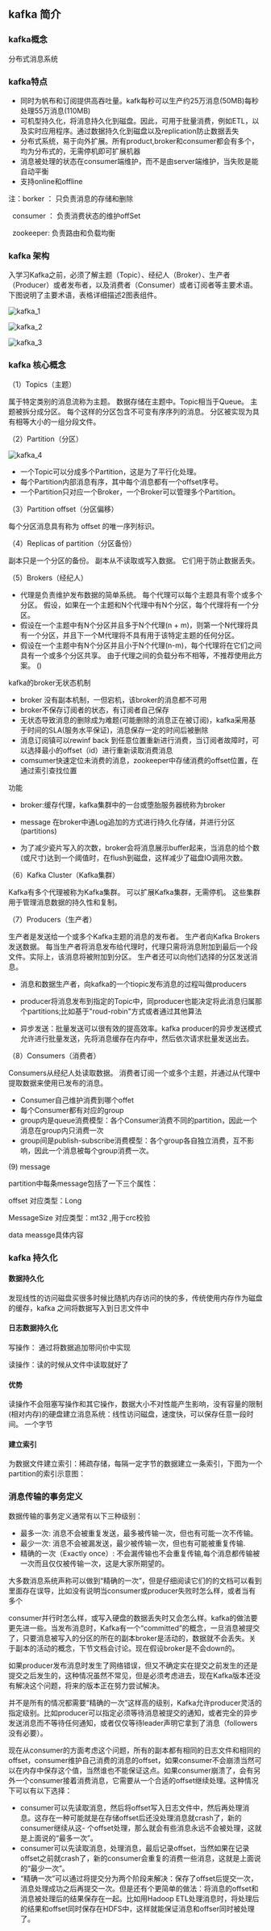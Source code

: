 ##  kafka 简介
### kafka概念

分布式消息系统

### kafka特点
- 同时为帆布和订阅提供高吞吐量。kafk每秒可以生产约25万消息(50MB)每秒处理55万消息(110MB)
- 可机型持久化，将消息持久化到磁盘。因此，可用于批量消费，例如ETL，以及实时应用程序。通过数据持久化到磁盘以及replication防止数据丢失
- 分布式系统，易于向外扩展。所有product,broker和consumer都会有多个，均为分布式的，无需停机即可扩展机器
- 消息被处理的状态在consumer端维护，而不是由server端维护，当失败是能自动平衡
- 支持online和offline

注：borker ： 只负责消息的存储和删除

   consumer ： 负责消费状态的维护offSet
   
   zookeeper: 负责路由和负载均衡
   
### kafka 架构
入学习Kafka之前，必须了解主题（Topic）、经纪人（Broker）、生产者（Producer）或者发布者，以及消费者（Consumer）或者订阅者等主要术语。 下图说明了主要术语，表格详细描述2图表组件。

![kafka_1](https://github.com/yueyuanyang/kafka/blob/master/img/kafka_1.jpg)

![kafka_2](https://github.com/yueyuanyang/kafka/blob/master/img/kafka_2.jpg)

![kafka_3](https://github.com/yueyuanyang/kafka/blob/master/img/kafka_3.jpg)

### kafka 核心概念
（1）Topics（主题） 

属于特定类别的消息流称为主题。 数据存储在主题中。Topic相当于Queue。 
主题被拆分成分区。 每个这样的分区包含不可变有序序列的消息。 分区被实现为具有相等大小的一组分段文件。 

（2）Partition（分区） 

![kafka_4](https://github.com/yueyuanyang/kafka/blob/master/img/kafka_4.jpg)

- 一个Topic可以分成多个Partition，这是为了平行化处理。
- 每个Partition内部消息有序，其中每个消息都有一个offset序号。
- 一个Partition只对应一个Broker，一个Broker可以管理多个Partition。

（3）Partition offset（分区偏移） 

每个分区消息具有称为 offset 的唯一序列标识。 

（4）Replicas of partition（分区备份） 

副本只是一个分区的备份。 副本从不读取或写入数据。 它们用于防止数据丢失。 

（5）Brokers（经纪人）

- 代理是负责维护发布数据的简单系统。 每个代理可以每个主题具有零个或多个分区。 假设，如果在一个主题和N个代理中有N个分区，每个代理将有一个分区。
- 假设在一个主题中有N个分区并且多于N个代理(n + m)，则第一个N代理将具有一个分区，并且下一个M代理将不具有用于该特定主题的任何分区。
- 假设在一个主题中有N个分区并且小于N个代理(n-m)，每个代理将在它们之间具有一个或多个分区共享。 由于代理之间的负载分布不相等，不推荐使用此方案。 ()

kafka的broker无状态机制
- broker 没有副本机制，一但宕机，该broker的消息都不可用
- broker不保存订阅者的状态，有订阅者自己保存
- 无状态导致消息的删除成为难题(可能删除的消息正在被订阅)，kafka采用基于时间的SLA(服务水平保证)，消息保存一定的时间后被删除
- 消息订阅镇可以rewinf back 到任意位置重新进行消费，当订阅者故障时，可以选择最小的offset（id）进行重新读取消费消息
- comsumer快速定位未消费的消息，zookeeper中存储消费的offset位置，在通过索引查找位置

功能

- broker:缓存代理，kafka集群中的一台或堕胎服务器统称为broker

- message 在broker中通Log追加的方式进行持久化存储，并进行分区(partitions)

- 为了减少瓷片写入的次数，broker会将消息展示buffer起来，当消息的给个数(或尺寸)达到一个阈值时，在flush到磁盘，这样减少了磁盘IO调用次数。

（6）Kafka Cluster（Kafka集群） 

Kafka有多个代理被称为Kafka集群。 可以扩展Kafka集群，无需停机。 这些集群用于管理消息数据的持久性和复制。 

（7）Producers（生产者） 

生产者是发送给一个或多个Kafka主题的消息的发布者。 生产者向Kafka Brokers发送数据。 每当生产者将消息发布给代理时，代理只需将消息附加到最后一个段文件。实际上，该消息将被附加到分区。 生产者还可以向他们选择的分区发送消息。 

- 消息和数据生产者，向kafka的一个tiopic发布消息的过程叫做producers

- producer将消息发布到指定的Topic中，同producer也能决定将此消息归属那个partitions;比如基于"roud-robin"方式或者通过其他算法

- 异步发送：批量发送可以很有效的提高效率。kafka producer的异步发送模式允许进行批量发送，先将消息缓存在内存中，然后依次请求批量发送出去。

（8）Consumers（消费者） 

Consumers从经纪人处读取数据。 消费者订阅一个或多个主题，并通过从代理中提取数据来使用已发布的消息。

- Consumer自己维护消费到哪个offet
- 每个Consumer都有对应的group
- group内是queue消费模型：各个Consumer消费不同的partition，因此一个消息在group内只消费一次
- group间是publish-subscribe消费模型：各个group各自独立消费，互不影响，因此一个消息被每个group消费一次。

(9) message

partition中每条message包括了一下三个属性：

offset  对应类型：Long

MessageSize 对应类型：mt32 ,用于crc校验

data meassge具体内容

### kafka 持久化

#### 数据持久化

发现线性的访问磁盘买很多时候比随机内存访问的快的多，传统使用内存作为磁盘的缓存，kafka 之间将数据写入到日志文件中

#### 日志数据持久化

写操作： 通过将数据追加带问价中实现

读操作：读的时候从文件中读取就好了

#### 优势

读操作不会阻塞写操作和其它操作，数据大小不对性能产生影响，没有容量的限制(相对内存)的硬盘建立消息系统：线性访问磁盘，速度快，可以保存任意一段时间。
一个字节
#### 建立索引
为数据文件建立索引：稀疏存储，每隔一定字节的数据建立一条索引，下图为一个partition的索引示意图：

### 消息传输的事务定义

数据传输的事务定义通常有以下三种级别：

- 最多一次: 消息不会被重复发送，最多被传输一次，但也有可能一次不传输。
- 最少一次: 消息不会被漏发送，最少被传输一次，但也有可能被重复传输.
- 精确的一次（Exactly once）:  不会漏传输也不会重复传输,每个消息都传输被一次而且仅仅被传输一次，这是大家所期望的。

大多数消息系统声称可以做到“精确的一次”，但是仔细阅读它们的的文档可以看到里面存在误导，比如没有说明当consumer或producer失败时怎么样，或者当有多个

consumer并行时怎么样，或写入硬盘的数据丢失时又会怎么样。kafka的做法要更先进一些。当发布消息时，Kafka有一个“committed”的概念，一旦消息被提交了，只要消息被写入的分区的所在的副本broker是活动的，数据就不会丢失。关于副本的活动的概念，下节文档会讨论。现在假设broker是不会down的。

如果producer发布消息时发生了网络错误，但又不确定实在提交之前发生的还是提交之后发生的，这种情况虽然不常见，但是必须考虑进去，现在Kafka版本还没有解决这个问题，将来的版本正在努力尝试解决。

并不是所有的情况都需要“精确的一次”这样高的级别，Kafka允许producer灵活的指定级别。比如producer可以指定必须等待消息被提交的通知，或者完全的异步发送消息而不等待任何通知，或者仅仅等待leader声明它拿到了消息（followers没有必要）。

现在从consumer的方面考虑这个问题，所有的副本都有相同的日志文件和相同的offset，consumer维护自己消费的消息的offset，如果consumer不会崩溃当然可以在内存中保存这个值，当然谁也不能保证这点。如果consumer崩溃了，会有另外一个consumer接着消费消息，它需要从一个合适的offset继续处理。这种情况下可以有以下选择：

- consumer可以先读取消息，然后将offset写入日志文件中，然后再处理消息。这存在一种可能就是在存储offset后还没处理消息就crash了，新的consumer继续从这- 个offset处理，那么就会有些消息永远不会被处理，这就是上面说的“最多一次”。
- consumer可以先读取消息，处理消息，最后记录offset，当然如果在记录offset之前就crash了，新的consumer会重复的消费一些消息，这就是上面说的“最少一次”。
- “精确一次”可以通过将提交分为两个阶段来解决：保存了offset后提交一次，消息处理成功之后再提交一次。但是还有个更简单的做法：将消息的offset和消息被处理后的结果保存在一起。比如用Hadoop ETL处理消息时，将处理后的结果和offset同时保存在HDFS中，这样就能保证消息和offser同时被处理了。




